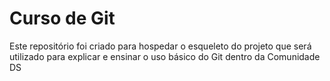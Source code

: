 # Curso de Git 

Este repositório foi criado para hospedar o esqueleto do projeto que será utilizado para explicar e ensinar o uso básico do Git dentro da Comunidade DS 
